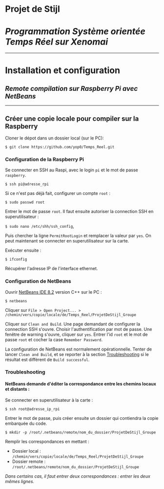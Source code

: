 # Projet de Stijl
# _Programmation Système orientée Temps Réel sur Xenomai_

***

# Installation et configuration
## _Remote compilation sur Raspberry Pi avec NetBeans_

***

## Créer une copie locale pour compiler sur la Raspberry 
Cloner le dépot dans un dossier local (sur le PC): 

`$ git clone https://github.com/yop0/Temps_Reel.git`

### Configuration de la Raspberry Pi

Se connecter en SSH au Raspi, avec le login `pi` et le mot de passe `raspberry`.

`$ ssh pi@adresse_rpi`

Si ce n'est pas déjà fait, configurer un compte `root` : 

`$ sudo passwd root`

Entrer le mot de passe `root`. Il faut ensuite autoriser la connection SSH en superutilisateur : 

`$ sudo nano /etc/shh/ssh_config`, 

Puis chercher la ligne `PermitRootLogin` et remplacer la valeur par `yes`. On peut maintenant se connecter en superutilisateur sur la carte. 

Exécuter ensuite : 

`$ ifconfig`

Récupérer l'adresse IP de l'interface ethernet. 

### Configuration de NetBeans

Ouvrir [NetBeans IDE 8.2](https://netbeans.org/downloads/) version C++ sur le PC : 

`$ netbeans`

Cliquer sur `File > Open Project... > /chemin/vers/copie/locale/de/Temps_Reel/ProjetDeStijl_Groupe`

Cliquer sur `Clean and Build`. Une page demandant de configurer la connection SSH s'ouvre. Choisir l'authentification par mot de passe. Une fenêtre de warning s'ouvre, cliquer sur `yes`. 
Entrer l'id `root` et le mot de passe `root` et cocher la case `Remember Password`. 

La configuration de NetBeans est normalement opérationnelle. Tenter de lancer `Clean and Build`, et se reporter à la section [Troubleshooting](https://github.com/yop0/Temps_Reel/wiki/Installation-et-configuration#troubleshooting) si le résultat est différent de `Build successful`. 

### Troubleshooting
#### NetBeans demande d'éditer la correspondance entre les chemins locaux et distants :
Se connecter en superutilisateur à la carte : 

`$ ssh root@adresse_ip_rpi`

Entrer le mot de passe, puis créer ensuite un dossier qui contiendra la copie embarquée du code. 

`$ mkdir -p /root/.netbeans/remote/nom_du_dossier/ProjetDeStijl_Groupe` 

Remplir les correspondances en mettant : 
* Dossier local : `/chemin/vers/copie/locale/de/Temps_Reel/ProjetDeStijl_Groupe`
* Dossier remote : `/root/.netbeans/remote/nom_du_dossier/ProjetDeStijl_Groupe`

_Dans certains cas, il faut entrer deux correspondances : entrer les deux mêmes lignes._
